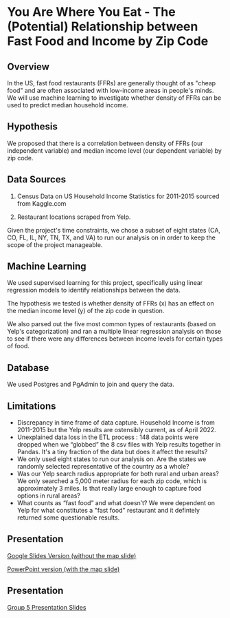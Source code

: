 # You Are Where You Eat - The (Potential) Relationship between Fast Food and Income by Zip Code


## Overview

In the US, fast food restaurants (FFRs) are generally thought of as "cheap food" and are often associated with low-income areas in people's minds. We will use machine learning to investigate whether density of FFRs can be used to predict median household income.  


## Hypothesis

We proposed that there is a correlation between density of FFRs (our independent variable) and median income level (our dependent variable) by zip code. 


## Data Sources

1. Census Data on US Household Income Statistics for 2011-2015 sourced from Kaggle.com

2. Restaurant locations scraped from Yelp.

Given the project's time constraints, we chose a subset of eight states (CA, CO, FL, IL, NY, TN, TX, and VA) to run our analysis on in order to keep the scope of the project manageable.


## Machine Learning

We used supervised learning for this project, specifically using linear regression models to identify relationships between the data. 

The hypothesis we tested is whether density of FFRs (x) has an effect on the median income level (y) of the zip code in question. 

We also parsed out the five most common types of restaurants (based on Yelp's categorization) and ran a multiple linear regression analysis on those to see if there were any differences between income levels for certain types of food. 

## Database

We used Postgres and PgAdmin to join and query the data. 


## Limitations

- Discrepancy in time frame of data capture. Household Income is from 2011-2015 but the Yelp results are ostensibly current, as of April 2022.
- Unexplained data loss in the ETL process : 148 data points were dropped when we “globbed” the 8 csv files with Yelp results together in Pandas. It's a tiny fraction of the data but does it affect the results?
- We only used eight states to run our analysis on. Are the states we randomly selected representative of the country as a whole?
- Was our Yelp search radius appropriate for both rural and urban areas? We only searched a 5,000 meter radius for each zip code, which is approximately 3 miles. Is that really large enough to capture food options in rural areas?
- What counts as “fast food” and what doesn’t? We were dependent on Yelp for what constitutes a "fast food" restaurant and it defintely returned some questionable results. 


## Presentation

[Google Slides Version (without the map slide)](https://docs.google.com/presentation/d/1PhhD7InvFKmFyU4L0sTeOg9N1bieIj3SBS_nOlqfc-4/edit#slide=id.p)

[PowerPoint version (with the map slide)](Group_5_Final_Project.pptx)


## Presentation
[Group 5 Presentation Slides](https://docs.google.com/presentation/d/1PhhD7InvFKmFyU4L0sTeOg9N1bieIj3SBS_nOlqfc-4/edit#slide=id.p)



